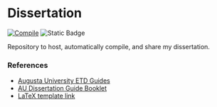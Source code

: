 # Dissertation


[![Compile](https://github.com/nkrusch/thesis/actions/workflows/compile.yaml/badge.svg)](https://github.com/nkrusch/thesis/actions/workflows/compile.yaml)
![Static Badge](https://img.shields.io/badge/draft-FF4081?style=flat-square&logo=%20&logoColor=ffffff&label=Status&labelColor=333333)

Repository to host, automatically compile, and share my dissertation.


### References

* [Augusta University ETD Guides](https://guides.augusta.edu/graduateschool/etd)
* [AU Dissertation Guide Booklet](https://www.augusta.edu/gradschool/documents/thesis-dissertation-preparation-booklet.pdf)
* [LaTeX template link](https://github.com/aubertc/au_ccs_dissertation_template/)
